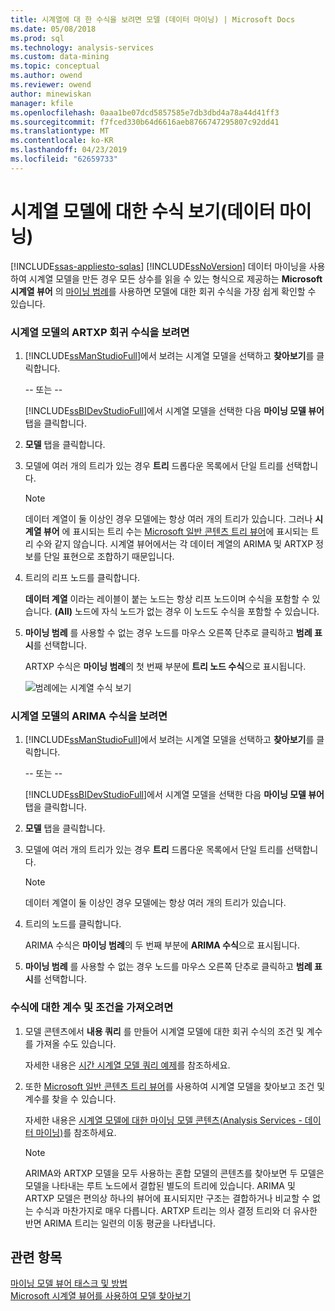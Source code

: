 ```yaml
---
title: 시계열에 대 한 수식을 보려면 모델 (데이터 마이닝) | Microsoft Docs
ms.date: 05/08/2018
ms.prod: sql
ms.technology: analysis-services
ms.custom: data-mining
ms.topic: conceptual
ms.author: owend
ms.reviewer: owend
author: minewiskan
manager: kfile
ms.openlocfilehash: 0aaa1be07dcd5857585e7db3dbd4a78a44d41ff3
ms.sourcegitcommit: f7fced330b64d6616aeb8766747295807c92dd41
ms.translationtype: MT
ms.contentlocale: ko-KR
ms.lasthandoff: 04/23/2019
ms.locfileid: "62659733"
---
```

# <a name="view-the-formula-for-a-time-series-model-data-mining"></a>시계열 모델에 대한 수식 보기(데이터 마이닝)
[!INCLUDE[ssas-appliesto-sqlas](../../includes/ssas-appliesto-sqlas.md)]
  [!INCLUDE[ssNoVersion](../../includes/ssnoversion-md.md)] 데이터 마이닝을 사용하여 시계열 모델을 만든 경우 모든 상수를 읽을 수 있는 형식으로 제공하는 **Microsoft 시계열 뷰어** 의 [마이닝 범례](../../analysis-services/data-mining/browse-a-model-using-the-microsoft-time-series-viewer.md)를 사용하면 모델에 대한 회귀 수식을 가장 쉽게 확인할 수 있습니다.  
  
### <a name="to-view-the-artxp-regression-formula-for-a-time-series-model"></a>시계열 모델의 ARTXP 회귀 수식을 보려면  
  
1.  [!INCLUDE[ssManStudioFull](../../includes/ssmanstudiofull-md.md)]에서 보려는 시계열 모델을 선택하고 **찾아보기**를 클릭합니다.  
  
     -- 또는 --  
  
     [!INCLUDE[ssBIDevStudioFull](../../includes/ssbidevstudiofull-md.md)]에서 시계열 모델을 선택한 다음 **마이닝 모델 뷰어** 탭을 클릭합니다.  
  
2.  **모델** 탭을 클릭합니다.  
  
3.  모델에 여러 개의 트리가 있는 경우 **트리** 드롭다운 목록에서 단일 트리를 선택합니다.  
  
    > [!NOTE]  
    >  데이터 계열이 둘 이상인 경우 모델에는 항상 여러 개의 트리가 있습니다. 그러나 **시계열 뷰어** 에 표시되는 트리 수는 [Microsoft 일반 콘텐츠 트리 뷰어](http://msdn.microsoft.com/library/751b4393-f6fd-48c1-bcef-bdca589ce34c)에 표시되는 트리 수와 같지 않습니다. 시계열 뷰어에서는 각 데이터 계열의 ARIMA 및 ARTXP 정보를 단일 표현으로 조합하기 때문입니다.  
  
4.  트리의 리프 노드를 클릭합니다.  
  
     **데이터 계열** 이라는 레이블이 붙는 노드는 항상 리프 노드이며 수식을 포함할 수 있습니다. **(All)** 노드에 자식 노드가 없는 경우 이 노드도 수식을 포함할 수 있습니다.  
  
5.  **마이닝 범례** 를 사용할 수 없는 경우 노드를 마우스 오른쪽 단추로 클릭하고 **범례 표시**를 선택합니다.  
  
     ARTXP 수식은 **마이닝 범례**의 첫 번째 부분에 **트리 노드 수식**으로 표시됩니다.  
  
     ![범례에는 시계열 수식 보기](../../analysis-services/data-mining/media/ssdm-timeserieslegend.png "범례에는 시계열 수식 보기")  
  
### <a name="to-view-the-arima-formula-for-a-time-series-model"></a>시계열 모델의 ARIMA 수식을 보려면  
  
1.  [!INCLUDE[ssManStudioFull](../../includes/ssmanstudiofull-md.md)]에서 보려는 시계열 모델을 선택하고 **찾아보기**를 클릭합니다.  
  
     -- 또는 --  
  
     [!INCLUDE[ssBIDevStudioFull](../../includes/ssbidevstudiofull-md.md)]에서 시계열 모델을 선택한 다음 **마이닝 모델 뷰어** 탭을 클릭합니다.  
  
2.  **모델** 탭을 클릭합니다.  
  
3.  모델에 여러 개의 트리가 있는 경우 **트리** 드롭다운 목록에서 단일 트리를 선택합니다.  
  
    > [!NOTE]  
    >  데이터 계열이 둘 이상인 경우 모델에는 항상 여러 개의 트리가 있습니다.  
  
4.  트리의 노드를 클릭합니다.  
  
     ARIMA 수식은 **마이닝 범례**의 두 번째 부분에 **ARIMA 수식**으로 표시됩니다.  
  
5.  **마이닝 범례** 를 사용할 수 없는 경우 노드를 마우스 오른쪽 단추로 클릭하고 **범례 표시**를 선택합니다.  
  
### <a name="to-get-the-coefficients-and-terms-for-the-equation"></a>수식에 대한 계수 및 조건을 가져오려면  
  
1.  모델 콘텐츠에서 **내용 쿼리** 를 만들어 시계열 모델에 대한 회귀 수식의 조건 및 계수를 가져올 수도 있습니다.  
  
     자세한 내용은 [시간 시계열 모델 쿼리 예제](../../analysis-services/data-mining/time-series-model-query-examples.md)를 참조하세요.  
  
2.  또한 [Microsoft 일반 콘텐츠 트리 뷰어](http://msdn.microsoft.com/library/751b4393-f6fd-48c1-bcef-bdca589ce34c)를 사용하여 시계열 모델을 찾아보고 조건 및 계수를 찾을 수 있습니다.  
  
     자세한 내용은 [시계열 모델에 대한 마이닝 모델 콘텐츠&#40;Analysis Services - 데이터 마이닝&#41;](../../analysis-services/data-mining/mining-model-content-for-time-series-models-analysis-services-data-mining.md)를 참조하세요.  
  
    > [!NOTE]  
    >  ARIMA와 ARTXP 모델을 모두 사용하는 혼합 모델의 콘텐츠를 찾아보면 두 모델은 모델을 나타내는 루트 노드에서 결합된 별도의 트리에 있습니다. ARIMA 및 ARTXP 모델은 편의상 하나의 뷰어에 표시되지만 구조는 결합하거나 비교할 수 없는 수식과 마찬가지로 매우 다릅니다. ARTXP 트리는 의사 결정 트리와 더 유사한 반면 ARIMA 트리는 일련의 이동 평균을 나타냅니다.  
  
## <a name="see-also"></a>관련 항목  
 [마이닝 모델 뷰어 태스크 및 방법](../../analysis-services/data-mining/mining-model-viewer-tasks-and-how-tos.md)   
 [Microsoft 시계열 뷰어를 사용하여 모델 찾아보기](../../analysis-services/data-mining/browse-a-model-using-the-microsoft-time-series-viewer.md)  
  
  
